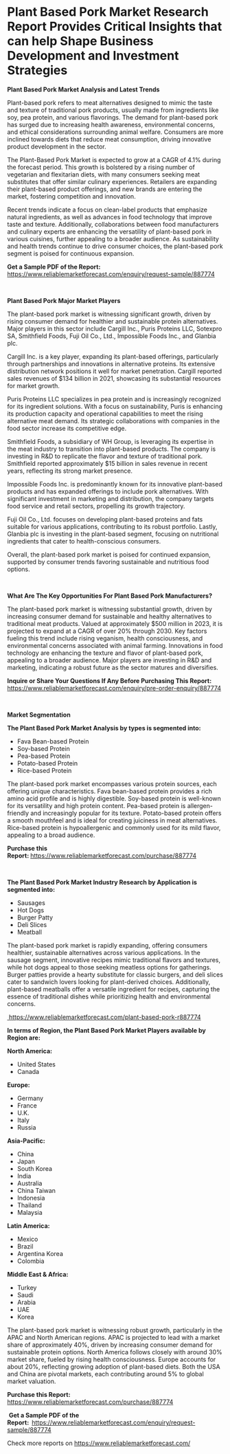 <p><h1>Plant Based Pork Market Research Report Provides Critical Insights that can help Shape Business Development and Investment Strategies</h1></p><p><strong>Plant Based Pork Market Analysis and Latest Trends</strong></p>
<p><p>Plant-based pork refers to meat alternatives designed to mimic the taste and texture of traditional pork products, usually made from ingredients like soy, pea protein, and various flavorings. The demand for plant-based pork has surged due to increasing health awareness, environmental concerns, and ethical considerations surrounding animal welfare. Consumers are more inclined towards diets that reduce meat consumption, driving innovative product development in the sector.</p><p>The Plant-Based Pork Market is expected to grow at a CAGR of 4.1% during the forecast period. This growth is bolstered by a rising number of vegetarian and flexitarian diets, with many consumers seeking meat substitutes that offer similar culinary experiences. Retailers are expanding their plant-based product offerings, and new brands are entering the market, fostering competition and innovation.</p><p>Recent trends indicate a focus on clean-label products that emphasize natural ingredients, as well as advances in food technology that improve taste and texture. Additionally, collaborations between food manufacturers and culinary experts are enhancing the versatility of plant-based pork in various cuisines, further appealing to a broader audience. As sustainability and health trends continue to drive consumer choices, the plant-based pork segment is poised for continuous expansion.</p></p>
<p><strong>Get a Sample PDF of the Report:&nbsp;</strong> <a href="https://www.reliablemarketforecast.com/enquiry/request-sample/887774?utm_campaign=2482&utm_medium=2&utm_source=Github&utm_content=ia&utm_term=15022025&utm_id=plant-based-pork">https://www.reliablemarketforecast.com/enquiry/request-sample/887774</a></p>
<p>&nbsp;</p>
<p><strong>Plant Based Pork Major Market Players</strong></p>
<p><p>The plant-based pork market is witnessing significant growth, driven by rising consumer demand for healthier and sustainable protein alternatives. Major players in this sector include Cargill Inc., Puris Proteins LLC, Sotexpro SA, Smithfield Foods, Fuji Oil Co., Ltd., Impossible Foods Inc., and Glanbia plc.</p><p>Cargill Inc. is a key player, expanding its plant-based offerings, particularly through partnerships and innovations in alternative proteins. Its extensive distribution network positions it well for market penetration. Cargill reported sales revenues of $134 billion in 2021, showcasing its substantial resources for market growth.</p><p>Puris Proteins LLC specializes in pea protein and is increasingly recognized for its ingredient solutions. With a focus on sustainability, Puris is enhancing its production capacity and operational capabilities to meet the rising alternative meat demand. Its strategic collaborations with companies in the food sector increase its competitive edge.</p><p>Smithfield Foods, a subsidiary of WH Group, is leveraging its expertise in the meat industry to transition into plant-based products. The company is investing in R&D to replicate the flavor and texture of traditional pork. Smithfield reported approximately $15 billion in sales revenue in recent years, reflecting its strong market presence.</p><p>Impossible Foods Inc. is predominantly known for its innovative plant-based products and has expanded offerings to include pork alternatives. With significant investment in marketing and distribution, the company targets food service and retail sectors, propelling its growth trajectory.</p><p>Fuji Oil Co., Ltd. focuses on developing plant-based proteins and fats suitable for various applications, contributing to its robust portfolio. Lastly, Glanbia plc is investing in the plant-based segment, focusing on nutritional ingredients that cater to health-conscious consumers.</p><p>Overall, the plant-based pork market is poised for continued expansion, supported by consumer trends favoring sustainable and nutritious food options.</p></p>
<p>&nbsp;</p>
<p><strong>What Are The Key Opportunities For Plant Based Pork Manufacturers?</strong></p>
<p><p>The plant-based pork market is witnessing substantial growth, driven by increasing consumer demand for sustainable and healthy alternatives to traditional meat products. Valued at approximately $500 million in 2023, it is projected to expand at a CAGR of over 20% through 2030. Key factors fueling this trend include rising veganism, health consciousness, and environmental concerns associated with animal farming. Innovations in food technology are enhancing the texture and flavor of plant-based pork, appealing to a broader audience. Major players are investing in R&D and marketing, indicating a robust future as the sector matures and diversifies.</p></p>
<p><strong>Inquire or Share Your Questions If Any Before Purchasing This Report:</strong> <a href="https://www.reliablemarketforecast.com/enquiry/pre-order-enquiry/887774?utm_campaign=2482&utm_medium=2&utm_source=Github&utm_content=ia&utm_term=15022025&utm_id=plant-based-pork">https://www.reliablemarketforecast.com/enquiry/pre-order-enquiry/887774</a></p>
<p>&nbsp;</p>
<p><strong>Market Segmentation</strong></p>
<p><strong>The Plant Based Pork Market Analysis by types is segmented into:</strong></p>
<p><ul><li>Fava Bean-based Protein</li><li>Soy-based Protein</li><li>Pea-based Protein</li><li>Potato-based Protein</li><li>Rice-based Protein</li></ul></p>
<p><p>The plant-based pork market encompasses various protein sources, each offering unique characteristics. Fava bean-based protein provides a rich amino acid profile and is highly digestible. Soy-based protein is well-known for its versatility and high protein content. Pea-based protein is allergen-friendly and increasingly popular for its texture. Potato-based protein offers a smooth mouthfeel and is ideal for creating juiciness in meat alternatives. Rice-based protein is hypoallergenic and commonly used for its mild flavor, appealing to a broad audience.</p></p>
<p><strong>Purchase this Report:&nbsp;</strong><a href="https://www.reliablemarketforecast.com/purchase/887774?utm_campaign=2482&utm_medium=2&utm_source=Github&utm_content=ia&utm_term=15022025&utm_id=plant-based-pork">https://www.reliablemarketforecast.com/purchase/887774</a></p>
<p>&nbsp;</p>
<p><strong>The Plant Based Pork Market Industry Research by Application is segmented into:</strong></p>
<p><ul><li>Sausages</li><li>Hot Dogs</li><li>Burger Patty</li><li>Deli Slices</li><li>Meatball</li></ul></p>
<p><p>The plant-based pork market is rapidly expanding, offering consumers healthier, sustainable alternatives across various applications. In the sausage segment, innovative recipes mimic traditional flavors and textures, while hot dogs appeal to those seeking meatless options for gatherings. Burger patties provide a hearty substitute for classic burgers, and deli slices cater to sandwich lovers looking for plant-derived choices. Additionally, plant-based meatballs offer a versatile ingredient for recipes, capturing the essence of traditional dishes while prioritizing health and environmental concerns.</p></p>
<p><a href="https://www.reliablemarketforecast.com/plant-based-pork-r887774?utm_campaign=2482&utm_medium=2&utm_source=Github&utm_content=ia&utm_term=15022025&utm_id=plant-based-pork">&nbsp;https://www.reliablemarketforecast.com/plant-based-pork-r887774</a></p>
<p><strong>In terms of Region, the Plant Based Pork Market Players available by Region are:</strong></p>
<p>
    <p> <strong> North America: </strong>
        <ul>
            <li>United States</li>
            <li>Canada</li>
        </ul>
        </p> 
    <p> <strong> Europe: </strong>
        <ul>
            <li>Germany</li>
            <li>France</li>
            <li>U.K.</li>
            <li>Italy</li>
            <li>Russia</li>
        </ul>
        </p> 
    <p> <strong> Asia-Pacific: </strong>
        <ul>
            <li>China</li>
            <li>Japan</li>
            <li>South Korea</li>
            <li>India</li>
            <li>Australia</li>
            <li>China Taiwan</li>
            <li>Indonesia</li>
            <li>Thailand</li>
            <li>Malaysia</li>
        </ul>
        </p> 
    <p> <strong> Latin America: </strong>
        <ul>
            <li>Mexico</li>
            <li>Brazil</li>
            <li>Argentina Korea</li>
            <li>Colombia</li>
        </ul>
        </p> 
    <p> <strong> Middle East & Africa: </strong>
        <ul>
            <li>Turkey</li>
            <li>Saudi</li>
            <li>Arabia</li>
            <li>UAE</li>
            <li>Korea</li>
        </ul>
    </p>
    </p>
<p><p>The plant-based pork market is witnessing robust growth, particularly in the APAC and North American regions. APAC is projected to lead with a market share of approximately 40%, driven by increasing consumer demand for sustainable protein options. North America follows closely with around 30% market share, fueled by rising health consciousness. Europe accounts for about 20%, reflecting growing adoption of plant-based diets. Both the USA and China are pivotal markets, each contributing around 5% to global market valuation.</p></p>
<p><strong>Purchase this Report: </strong><a href="https://www.reliablemarketforecast.com/purchase/887774?utm_campaign=2482&utm_medium=2&utm_source=Github&utm_content=ia&utm_term=15022025&utm_id=plant-based-pork">https://www.reliablemarketforecast.com/purchase/887774</a></p>
<p>&nbsp;<strong>Get a Sample PDF of the Report:&nbsp;&nbsp;</strong><a href="https://www.reliablemarketforecast.com/enquiry/request-sample/887774?utm_campaign=2482&utm_medium=2&utm_source=Github&utm_content=ia&utm_term=15022025&utm_id=plant-based-pork">https://www.reliablemarketforecast.com/enquiry/request-sample/887774</a></p>
<p><strong></strong></p>
<p>Check more reports on <a href="https://www.reliablemarketforecast.com/?utm_campaign=2482&utm_medium=2&utm_source=Github&utm_content=ia&utm_term=15022025&utm_id=plant-based-pork">https://www.reliablemarketforecast.com/</a></p>